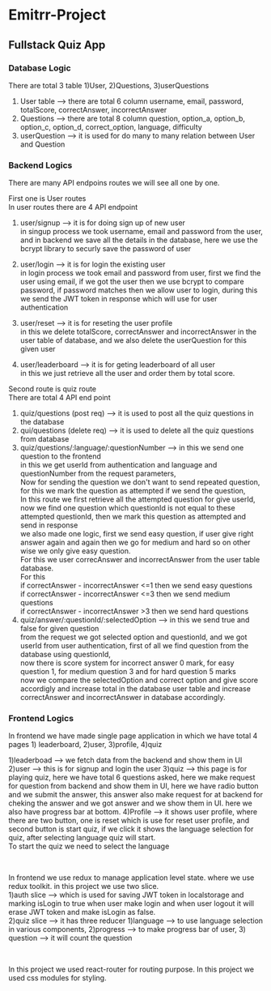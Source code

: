 # Emitrr-Project

<h2>Fullstack Quiz App</h2>

<h3>Database Logic</h3>
There are total 3 table 1)User, 2)Questions, 3)userQuestions

1) User table --> there are total 6 column username, email, password, totalScore, correctAnswer, incorrectAnswer
2) Questions --> there are total 8 column question, option_a, option_b, option_c, option_d, correct_option, language, difficulty
3) userQuestion --> it is used for do many to many relation between User and Question


<h3>Backend Logics</h3>
There are many API endpoins routes we will see all one by one. <br/>

First one is User routes <br/>
In user routes there are 4 API endpoint <br/>
1) user/signup --> it is for doing sign up of new user <br/>
    in singup process we took username, email and password from the user, and in backend we save all the details in the database, here we use the bcrypt library to securly save the password of user
2) user/login --> it is for login the existing user <br/>
   in login process we took email and password from user, first we find the user using email, if we got the user then we use bcrypt to compare password, if password matches then we allow user to login, during this we send the JWT token in response which will use for user authentication
3) user/reset --> it is for reseting the user profile <br/>
   in this we delete totalScore, correctAnswer and incorrectAnswer in the user table of database,
   and we also delete the userQuestion for this given user
    
4) user/leaderboard --> it is for geting leaderboard of all user <br/>
   in this we just retrieve all the user and order them by total score.


Second route is quiz route <br/>
There are total 4 API end point <br/>

1) quiz/questions (post req) --> it is used to post all the quiz questions in the database <br/>
2) qui/questions (delete req) --> it is used to delete all the quiz questions from database <br/>
3) quiz/questions/:language/:questionNumber --> in this we send one question to the frontend <br/>
   in this we get userId from authentication and language and questionNumber from the request parameters, <br/>
   Now for sending the question we don't want to send repeated question, for this we mark the question as attempted if we send the question, <br/>
   In this route we first retrieve all the attempted question for give userId, now we find one question which questionId is not equal to these attempted questionId, then we mark this question as attempted and send in response <br/>
   we also made one logic, first we send easy question, if user give right answer again and again then we go for medium and hard so on other wise we only give easy question. <br/>
   For this we user correcAnswer and incorrectAnswer from the user table database. <br/>
   For this <br/>
   if correctAnswer - incorrectAnswer <=1 then we send easy questions <br/>
   if correctAnswer - incorrectAnswer <=3 then we send medium questions <br/>
   if correctAnswer - incorrectAnswer >3 then we send hard questions <br/>
4) quiz/answer/:questionId/:selectedOption --> in this we send true and false for given question <br/>
   from the request we got selected option and questionId, and we got userId from user authentication, first of all we find question from the database using questionId, <br/>
   now there is score system for incorrect answer 0 mark, for easy question 1, for medium question 3 and for hard question 5 marks <br/>
   now we compare the selectedOption and correct option and give score accordigly and increase total in the database user table and increase correctAnswer and incorrectAnswer in database accordingly. <br/>

<h3>Frontend Logics</h3>
In frontend we have made single page application in which we have total 4 pages 1) leaderboard, 2)user, 3)profile, 4)quiz

1)leaderboad --> we fetch data from the backend and show them in UI
2)user --> this is for signup and login the user 
3)quiz --> this page is for playing quiz, here we have total 6 questions asked, here we make request for question from backend and show them in UI, here we have radio button and we submit the answer, this answer also make request for at backend for cheking the answer and we got answer and we show them in UI. here we also have progress bar at bottom.
4)Profile --> it shows user profile, where there are two button, one is reset which is use for reset user profile, and second button is start quiz, if we click it shows the language selection for quiz, after selecting language quiz will start. <br/>
To start the quiz we need to select the language <br/>

<br/>

In frontend we use redux to manage application level state. where we use redux toolkit. in this project we use two slice. <br/>
1)auth slice --> which is used for saving JWT token in localstorage and marking isLogin to true when user make login and when user logout it will erase JWT token and make isLogin as false.<br/>
2)quiz slice --> it has three reducer 1)language --> to use language selection in various components, 2)progress --> to make progress bar of user, 3) question --> it will count the question 

<br/>

In this project we used react-router for routing purpose. 
In this project we used css modules for styling.
   
   
